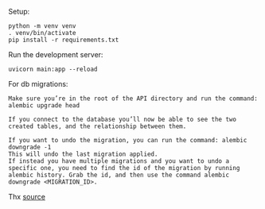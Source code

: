 Setup:

    python -m venv venv
    . venv/bin/activate
    pip install -r requirements.txt

Run the development server:

    uvicorn main:app --reload

For db migrations:
```
Make sure you’re in the root of the API directory and run the command: alembic upgrade head

If you connect to the database you’ll now be able to see the two created tables, and the relationship between them.

If you want to undo the migration, you can run the command: alembic downgrade -1
This will undo the last migration applied.
If instead you have multiple migrations and you want to undo a specific one, you need to find the id of the migration by running alembic history. Grab the id, and then use the command alembic downgrade <MIGRATION_ID>.
```
Thx [source](https://ianrufus.com/blog/2020/12/sqlalchemy-alembic-migrations/)